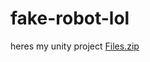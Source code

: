# fake-robot-lol
heres my unity project
[Files.zip](https://github.com/eggcat4501/fake-robot-lol/files/9426823/Files.zip)
